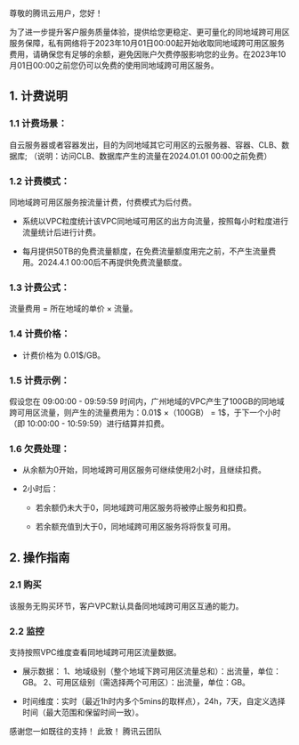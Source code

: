 尊敬的腾讯云用户，您好！

  为了进一步提升客户服务质量体验，提供给您更稳定、更可量化的同地域跨可用区服务保障，私有网络将于2023年10月01日00:00起开始收取同地域跨可用区服务费用，请确保您有足够的余额，避免因账户欠费停服影响您的业务。在2023年10月01日00:00之前您仍可以免费的使用同地域跨可用区服务。

## 1. 计费说明

### 1.1 计费场景：
自云服务器或者容器发出，目的为同地域其它可用区的云服务器、容器、CLB、数据库; （说明：访问CLB、数据库产生的流量在2024.01.01 00:00之前免费）

### 1.2 计费模式：

同地域跨可用区服务按流量计费，付费模式为后付费。

- 系统以VPC粒度统计该VPC同地域可用区的出方向流量，按照每小时粒度进行流量统计后进行计费。

- 每月提供50TB的免费流量额度，在免费流量额度用完之前，不产生流量费用。2024.4.1 00:00后不再提供免费流量额度。

### 1.3 计费公式：

流量费用 = 所在地域的单价 × 流量。

### 1.4 计费价格：

- 计费价格为 0.01$/GB。

### 1.5 计费示例：

假设您在 09:00:00 - 09:59:59 时间内，广州地域的VPC产生了100GB的同地域跨可用区流量，则产生的流量费用为：0.01$ ×（100GB） = 1$，于下一个小时（即 10:00:00 - 10:59:59）进行结算并扣费。

### 1.6 欠费处理：

- 从余额为0开始，同地域跨可用区服务可继续使用2小时，且继续扣费。

- 2小时后：

  - 若余额仍未大于0，同地域跨可用区服务将被停止服务和扣费。

  - 若余额充值到大于0，同地域跨可用区服务将将恢复可用。

## 2. 操作指南

### 2.1 购买

该服务无购买环节，客户VPC默认具备同地域跨可用区互通的能力。

### 2.2 监控

支持按照VPC维度查看同地域跨可用区流量数据。

- 展示数据：
1、地域级别（整个地域下跨可用区流量总和）：出流量，单位：GB。
2、可用区级别（需选择两个可用区）：出流量，单位：GB。

- 时间维度：实时（最近1h时内多个5mins的取样点），24h，7天，自定义选择时间（最大范围和保留时间一致）。

感谢您一如既往的支持！
此致！
腾讯云团队
